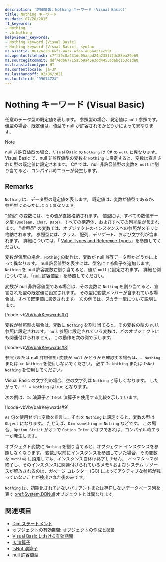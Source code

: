 ```yaml
---
description: '詳細情報: Nothing キーワード (Visual Basic)'
title: Nothing キーワード
ms.date: 07/20/2015
f1_keywords:
- Nothing
- vb.Nothing
helpviewer_keywords:
- Nothing keyword [Visual Basic]
- Nothing keyword [Visual Basic], syntax
ms.assetid: 06176e2d-bbf7-4a37-afaa-a86ad21ee99f
ms.openlocfilehash: c77f39c0a431dd05aabd24a235fb2dc88ea29e69
ms.sourcegitcommit: ddf7edb67715a5b9a45e3dd44536dabc153c1de0
ms.translationtype: HT
ms.contentlocale: ja-JP
ms.lasthandoff: 02/06/2021
ms.locfileid: "99674728"
---
```

# <a name="nothing-keyword-visual-basic"></a>Nothing キーワード (Visual Basic)

任意のデータ型の既定値を表します。 参照型の場合、既定値は `null` 参照です。 値型の場合、既定値は、値型で null が許容されるかどうかによって異なります。

> [!NOTE]
> null 非許容値型の場合、Visual Basic の `Nothing` は C# の `null` と異なります。 Visual Basic で、null 非許容値型の変数を `Nothing` に設定すると、変数は宣言された型の既定値に設定されます。 C# では、null 非許容値型の変数を `null` に割り当てると、コンパイル時エラーが発生します。

## <a name="remarks"></a>Remarks

`Nothing` は、データ型の既定値を表します。 既定値は、変数が値型であるか、参照型であるかによって異なります。

"*値型*" の変数には、その値が直接格納されます。 値型には、すべての数値データ型 (`Boolean`、`Char`、`Date`)、すべての構造体、およびすべての列挙型が含まれます。 "*参照型*" の変数では、オブジェクトのインスタンスへの参照がメモリに格納されます。 参照型には、クラス、配列、デリゲート、および文字列が含まれます。 詳細については、「 [Value Types and Reference Types](../programming-guide/language-features/data-types/value-types-and-reference-types.md)」を参照してください。

変数が値型の場合、`Nothing` の動作は、変数が null 許容データ型かどうかによって異なります。 null 許容値型を表すには、型名に `?` 修飾子を追加します。 `Nothing` を null 許容変数に割り当てると、値が `null` に設定されます。 詳細と例については、「[null 許容値型](../programming-guide/language-features/data-types/nullable-value-types.md)」を参照してください。

変数が null 非許容値型である場合は、その変数に `Nothing` を割り当てると、宣言された型の既定値に設定されます。 その型に変数メンバーが含まれている場合は、すべて既定値に設定されます。 次の例では、スカラー型について説明します。

[!code-vb[VbVbalrKeywords#7](~/samples/snippets/visualbasic/VS_Snippets_VBCSharp/VbVbalrKeywords/VB/Class2.vb#7)]

変数が参照型の場合は、変数に `Nothing` を割り当てると、その変数の型の `null` 参照に設定されます。 `null` 参照に設定されている変数は、どのオブジェクトにも関連付けられません。 この動作を次の例で示します。

[!code-vb[VbVbalrKeywords#8](~/samples/snippets/visualbasic/VS_Snippets_VBCSharp/VbVbalrKeywords/VB/class3.vb#8)]

参照 (または null 許容値型) 変数が `null` かどうかを確認する場合は、`= Nothing` または `<> Nothing` を使用しないでください。 必ず `Is Nothing` または `IsNot Nothing` を使用してください。

Visual Basic の文字列の場合、空の文字列は `Nothing` と等しくなります。 したがって、`"" = Nothing` は true となります。

次の例は、`Is` 演算子と `IsNot` 演算子を使用する比較を示しています。

[!code-vb[VbVbalrKeywords#9](~/samples/snippets/visualbasic/VS_Snippets_VBCSharp/VbVbalrKeywords/VB/Class4.vb#9)]

`As` 句を使用せずに変数を宣言し、それを `Nothing` に設定すると、変数の型は `Object` になります。 たとえば、`Dim something = Nothing` などです。 この場合、`Option Strict` がオンで `Option Infer` がオフであれば、コンパイル時エラーが発生します。

オブジェクト変数に `Nothing` を割り当てると、オブジェクト インスタンスを参照しなくなります。 変数が以前にインスタンスを参照していた場合、その変数を `Nothing` に設定しても、インスタンス自体は終了しません。 インスタンスが終了し、そのインスタンスに関連付けられているメモリおよびシステム リソースが解放されるのは、ガベージ コレクター (GC) によってアクティブな参照が残っていないことが検出された後のみです。

`Nothing` は、初期化されていないバリアントまたは存在しないデータベース列を表す <xref:System.DBNull> オブジェクトとは異なります。

## <a name="see-also"></a>関連項目

- [Dim ステートメント](./statements/dim-statement.md)
- [オブジェクトの有効期間: オブジェクトの作成と破棄](../programming-guide/language-features/objects-and-classes/object-lifetime-how-objects-are-created-and-destroyed.md)
- [Visual Basic における有効期間](../programming-guide/language-features/declared-elements/lifetime.md)
- [Is 演算子](./operators/is-operator.md)
- [IsNot 演算子](./operators/isnot-operator.md)
- [null 許容値型](../programming-guide/language-features/data-types/nullable-value-types.md)
